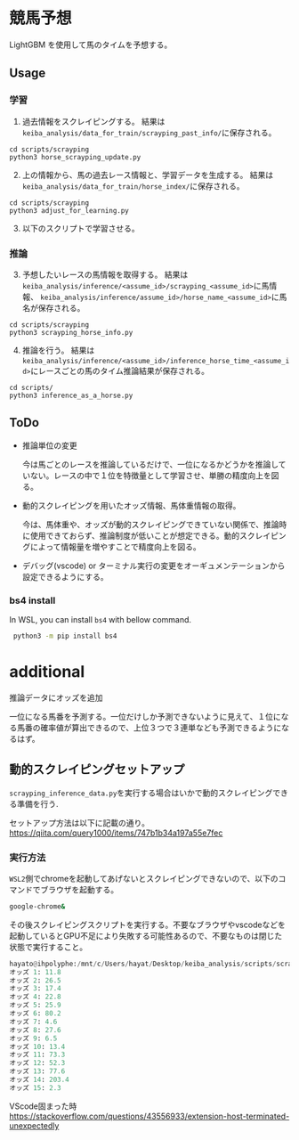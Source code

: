 # 競馬予想

LightGBM を使用して馬のタイムを予想する。

## Usage
### 学習
1. 過去情報をスクレイピングする。
   結果は`keiba_analysis/data_for_train/scrayping_past_info/`に保存される。

```
cd scripts/scrayping
python3 horse_scrayping_update.py
```

2. 上の情報から、馬の過去レース情報と、学習データを生成する。
   結果は`keiba_analysis/data_for_train/horse_index/`に保存される。

```
cd scripts/scrayping
python3 adjust_for_learning.py
```

3. 以下のスクリプトで学習させる。


### 推論
3. 予想したいレースの馬情報を取得する。
   結果は`keiba_analysis/inference/<assume_id>/scrayping_<assume_id>`に馬情報、
   `keiba_analysis/inference/assume_id>/horse_name_<assume_id>`に馬名が保存される。

```
cd scripts/scrayping
python3 scrayping_horse_info.py
```

4. 推論を行う。
   結果は`keiba_analysis/inference/<assume_id>/inference_horse_time_<assume_id>`にレースごとの馬のタイム推論結果が保存される。

```
cd scripts/
python3 inference_as_a_horse.py
```

## ToDo

- 推論単位の変更

  今は馬ごとのレースを推論しているだけで、一位になるかどうかを推論していない。レースの中で１位を特徴量として学習させ、単勝の精度向上を図る。

- 動的スクレイピングを用いたオッズ情報、馬体重情報の取得。

  今は、馬体重や、オッズが動的スクレイピングできていない関係で、推論時に使用できておらず、推論制度が低いことが想定できる。動的スクレイピングによって情報量を増やすことで精度向上を図る。

- デバッグ(vscode) or ターミナル実行の変更をオーギュメンテーションから設定できるようにする。


### bs4 install
In WSL, you can install `bs4` with bellow command.
```bash
 python3 -m pip install bs4
```

# additional
推論データにオッズを追加

一位になる馬番を予測する。一位だけしか予測できないように見えて、１位になる馬番の確率値が算出できるので、上位３つで３連単なども予測できるようになるはず。

## 動的スクレイピングセットアップ
`scrayping_inference_data.py`を実行する場合はいかで動的スクレイピングできる準備を行う.

セットアップ方法は以下に記載の通り。
https://qiita.com/query1000/items/747b1b34a197a55e7fec

### 実行方法
`WSL2`側でchromeを起動してあげないとスクレイピングできないので、以下のコマンドでブラウザを起動する。
```bash
google-chrome&
```

その後スクレイピングスクリプトを実行する。不要なブラウザやvscodeなどを起動しているとGPU不足により失敗する可能性あるので、不要なものは閉じた状態で実行すること。


```python
hayato@ihpolyphe:/mnt/c/Users/hayat/Desktop/keiba_analysis/scripts/scrayping$ python3 scrayping_inference_data.py
オッズ 1: 11.8
オッズ 2: 26.5
オッズ 3: 17.4
オッズ 4: 22.8
オッズ 5: 25.9
オッズ 6: 80.2
オッズ 7: 4.6
オッズ 8: 27.6
オッズ 9: 6.5
オッズ 10: 13.4
オッズ 11: 73.3
オッズ 12: 52.3
オッズ 13: 77.6
オッズ 14: 203.4
オッズ 15: 2.3
```


VScode固まった時
https://stackoverflow.com/questions/43556933/extension-host-terminated-unexpectedly